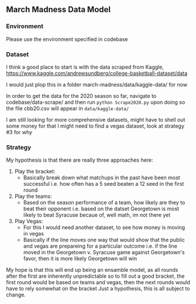 ## March Madness Data Model

### Environment

Please use the environment specified in codebase

### Dataset

I think a good place to start is with the data scraped from Kaggle, 
https://www.kaggle.com/andrewsundberg/college-basketball-dataset/data

I would just plop this in a folder march-madness/data/kaggle-data/ for now

In order to get the data for the 2020 season so far, navigate to codebase/data-scrape/ 
and then run `python Scrape2020.py` upon doing so the file cbb20.csv will appear in `data/kaggle-data/`

I am still looking for more comprehensive datasets, might have to shell out some money for that
I might need to find a vegas dataset, look at strategy #3 for why

### Strategy

My hypothesis is that there are really three approaches here:

1) Play the bracket:
    - Basically break down what matchups in the past have been most successful 
    i.e. how often has a 5 seed beaten a 12 seed in the first round
2) Play the teams:
    - Based on the season performance of a team, how likely are they to beat their opponent
    i.e. based on the datset Georgetown is most likely to beat Syracuse becaue of, well math, im not there yet
3) Play Vegas:
    - For this I would need another dataset, to see how money is moving in vegas
    - Basically if the line moves one way that would show that the public and vegas are prepareing for a particular outcome
    i.e. if the line moved in the Georgetown v. Syracuse game against Georgetown's favor, then it is more likely Georgetown will win

My hope is that this will end up being an ensamble model, as all rounds after the first are inherently unpredictable
so to fill out a good bracket, the first round would be based on teams and vegas, then the next rounds would have to rely somewhat on the bracket
Just a hypothesis, this is all subject to change.
